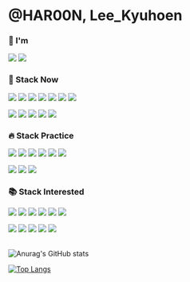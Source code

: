 # @HAR00N, Lee_Kyuhoen
<!--
**HAR00N/HAR00N** is a ✨ _special_ ✨ repository because its `README.md` (this file) appears on your GitHub profile.
Here are some ideas to get you started:
- 🔭 I’m currently working on ...
- 🌱 I’m currently learning ...
- 👯 I’m looking to collaborate on ...
- 🤔 I’m looking for help with ...
- 💬 Ask me about ...
- 📫 How to reach me: ...
- 😄 Pronouns: ...
- ⚡ Fun fact: ...
-->
### 👋 I'm
<a href="https://www.instagram.com/kkyuhoney/?hl=ko" target="_blank"><img src="https://img.shields.io/badge/kkyuheony-E4405F?style=flat-square&logo=instagram&logoColor=white"/></a>
<a href="mailto:rustic606@gmail.com" target="_blank"><img src="https://img.shields.io/badge/rustic606-EA4335?style=flat-square&logo=gmail&logoColor=white"/></a>

### 🔨 Stack Now
<a href="#" target="_blank"><img src="https://img.shields.io/badge/GitHub-181717?style=flat-square&logo=github&logoColor=white"/></a>
   <a href="#" target="_blank"><img src="https://img.shields.io/badge/Git-F05032?style=flat-square&logo=git&logoColor=white"/></a>
   <a href="#" target="_blank"><img src="https://img.shields.io/badge/SVN-809CC9?style=flat-square&logo=subversion&logoColor=white"/></a>
   <a href="#" target="_blank"><img src="https://img.shields.io/badge/Oracle-F80000?style=flat-square&logo=oracle&logoColor=white"/></a>
   <a href="#" target="_blank"><img src="https://img.shields.io/badge/Mysql-4479A1?style=flat-square&logo=mysql&logoColor=white"/></a>
   <a href="#" target="_blank"><img src="https://img.shields.io/badge/Docker-2496ED?style=flat-square&logo=docker&logoColor=white"/></a>
   <a href="#" target="_blank"><img src="https://img.shields.io/badge/Tomcat-F8DC75?style=flat-square&logo=apachetomcat&logoColor=black"/></a>
  
   <a href="#" target="_blank"><img src="https://img.shields.io/badge/Java-007396?style=flat-square&logo=java&logoColor=white"/></a>
   <a href="#" target="_blank"><img src="https://img.shields.io/badge/Spring-6DB33F?style=flat-square&logo=spring&logoColor=white"/></a>
   <a href="#" target="_blank"><img src="https://img.shields.io/badge/JavaScript-F7DF1E?style=flat-square&logo=JavaScript&logoColor=black"/></a> 
   <a href="#" target="_blank"><img src="https://img.shields.io/badge/Vue.js-4FC08D?style=flat-square&logo=vue.js&logoColor=white"/></a>
   <a href="#" target="_blank"><img src="https://img.shields.io/badge/M%20Matlab-FF7F00?style=flat-square&logo=matlab&logoColor=white"/></a>

### 🔥 Stack Practice
<a href="#" target="_blank"><img src="https://img.shields.io/badge/Node.js-339933?style=flat-square&logo=node.js&logoColor=white"/></a>
   <a href="#" target="_blank"><img src="https://img.shields.io/badge/Express-000000?style=flat-square&logo=express&logoColor=white"/></a>
   <a href="#" target="_blank"><img src="https://img.shields.io/badge/Python-3776AB?style=flat-square&logo=python&logoColor=white"/></a>
   <a href="#" target="_blank"><img src="https://img.shields.io/badge/Kotlin-7F52FF?style=flat-square&logo=kotlin&logoColor=white"/></a>
   <a href="#" target="_blank"><img src="https://img.shields.io/badge/Go-00ADD8?style=flat-square&logo=go&logoColor=white"/></a>
   <a href="#" target="_blank"><img src="https://img.shields.io/badge/TypeScript-3178C6?style=flat-square&logo=typescript&logoColor=white"/></a>
      
   <a href="#" target="_blank"><img src="https://img.shields.io/badge/HTML-E34F26?style=flat-square&logo=HTML5&logoColor=white"/></a>
   <a href="#" target="_blank"><img src="https://img.shields.io/badge/CSS-1572B6?style=flat-square&logo=CSS3&logoColor=white"/></a>
   <a href="#" target="_blank"><img src="https://img.shields.io/badge/SASS-CC6699?style=flat-square&logo=SASS&logoColor=white"/></a>
   
### 📚 Stack Interested
<a href="#" target="_blank"><img src="https://img.shields.io/badge/Ruby-CC342D?style=flat-square&logo=ruby&logoColor=white"/></a>
   <a href="#" target="_blank"><img src="https://img.shields.io/badge/Django-092E20?style=flat-square&logo=django&logoColor=white"/></a>
   <a href="#" target="_blank"><img src="https://img.shields.io/badge/React-61DAFB?style=flat-square&logo=react&logoColor=black"/></a>
   <a href="#" target="_blank"><img src="https://img.shields.io/badge/R-276DC3?style=flat-square&logo=r&logoColor=white"/></a>
   <a href="#" target="_blank"><img src="https://img.shields.io/badge/PostgreSql-4169E1?style=flat-square&logo=postgresql&logoColor=white"/></a>
   <a href="#" target="_blank"><img src="https://img.shields.io/badge/Elasticsearch-005571?style=flat-square&logo=elasticsearch&logoColor=white"/></a>
   
   <a href="#" target="_blank"><img src="https://img.shields.io/badge/AWS-232F3E?style=flat-square&logo=Amazon%20AWS&logoColor=white"/></a>
   <a href="#" target="_blank"><img src="https://img.shields.io/badge/SpringBoot-6DB33F?style=flat-square&logo=springboot&logoColor=white"/></a>
     <a href="#" target="_blank"><img src="https://img.shields.io/badge/Svelte-FF3E00?style=flat-square&logo=svelte&logoColor=white"/></a>
     <a href="#" target="_blank"><img src="https://img.shields.io/badge/Redis-DC382D?style=flat-square&logo=redis&logoColor=white"/></a>
     <a href="#" target="_blank"><img src="https://img.shields.io/badge/MongoDB-47A248?style=flat-square&logo=mongodb&logoColor=white"/></a>
    
<br> ![Anurag's GitHub stats](https://github-readme-stats.vercel.app/api?username=HAR00N&show_icons=true&theme=vue)
    
[![Top Langs](https://github-readme-stats.vercel.app/api/top-langs/?username=HAR00N&layout=compact)](https://github.com/anuraghazra/github-readme-stats)
